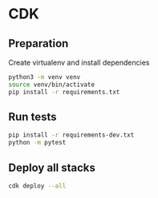 # CDK

## Preparation
Create virtualenv and install dependencies
```bash
python3 -m venv venv
source venv/bin/activate
pip install -r requirements.txt
```

## Run tests
```bash
pip install -r requirements-dev.txt
python -m pytest
```

## Deploy all stacks
```bash
cdk deploy --all
```